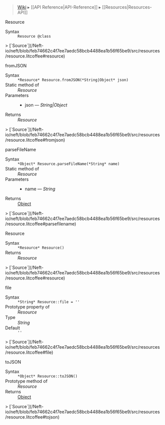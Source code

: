 > [Wiki](Home) ▸ [[API Reference|API-Reference]] ▸ [[Resources|Resources-API]]

Resource
<dl><dt>Syntax</dt><dd><code>Resource @class</code></dd></dl>
> [`Source`](/Neft-io/neft/blob/feb74662c4f7ee7aedc58bcb4488ea1b56f65be9/src/resources/resource.litcoffee#resource)

fromJSON
<dl><dt>Syntax</dt><dd><code>&#x2A;Resource&#x2A; Resource.fromJSON(&#x2A;String|Object&#x2A; json)</code></dd><dt>Static method of</dt><dd><i>Resource</i></dd><dt>Parameters</dt><dd><ul><li>json — <i>String|Object</i></li></ul></dd><dt>Returns</dt><dd><i>Resource</i></dd></dl>
> [`Source`](/Neft-io/neft/blob/feb74662c4f7ee7aedc58bcb4488ea1b56f65be9/src/resources/resource.litcoffee#fromjson)

parseFileName
<dl><dt>Syntax</dt><dd><code>&#x2A;Object&#x2A; Resource.parseFileName(&#x2A;String&#x2A; name)</code></dd><dt>Static method of</dt><dd><i>Resource</i></dd><dt>Parameters</dt><dd><ul><li>name — <i>String</i></li></ul></dd><dt>Returns</dt><dd><a href="/Neft-io/neft/wiki/Utils-API.md#isobject">Object</a></dd></dl>
> [`Source`](/Neft-io/neft/blob/feb74662c4f7ee7aedc58bcb4488ea1b56f65be9/src/resources/resource.litcoffee#parsefilename)

Resource
<dl><dt>Syntax</dt><dd><code>&#x2A;Resource&#x2A; Resource()</code></dd><dt>Returns</dt><dd><i>Resource</i></dd></dl>
> [`Source`](/Neft-io/neft/blob/feb74662c4f7ee7aedc58bcb4488ea1b56f65be9/src/resources/resource.litcoffee#resource)

file
<dl><dt>Syntax</dt><dd><code>&#x2A;String&#x2A; Resource::file = ''</code></dd><dt>Prototype property of</dt><dd><i>Resource</i></dd><dt>Type</dt><dd><i>String</i></dd><dt>Default</dt><dd><code>''</code></dd></dl>
> [`Source`](/Neft-io/neft/blob/feb74662c4f7ee7aedc58bcb4488ea1b56f65be9/src/resources/resource.litcoffee#file)

toJSON
<dl><dt>Syntax</dt><dd><code>&#x2A;Object&#x2A; Resource::toJSON()</code></dd><dt>Prototype method of</dt><dd><i>Resource</i></dd><dt>Returns</dt><dd><a href="/Neft-io/neft/wiki/Utils-API.md#isobject">Object</a></dd></dl>
> [`Source`](/Neft-io/neft/blob/feb74662c4f7ee7aedc58bcb4488ea1b56f65be9/src/resources/resource.litcoffee#tojson)

